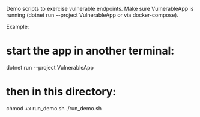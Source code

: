 Demo scripts to exercise vulnerable endpoints. Make sure VulnerableApp is running (dotnet run --project VulnerableApp or via docker-compose).

Example:
  # start the app in another terminal:
  dotnet run --project VulnerableApp

  # then in this directory:
  chmod +x run_demo.sh
  ./run_demo.sh
